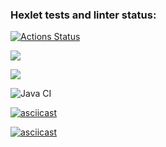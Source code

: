 ### Hexlet tests and linter status:
[![Actions Status](https://github.com/nik2704/java-project-lvl2/workflows/hexlet-check/badge.svg)](https://github.com/nik2704/java-project-lvl2/actions)

<a href="https://codeclimate.com/github/nik2704/java-project-lvl2/maintainability"><img src="https://api.codeclimate.com/v1/badges/a91cb82e886c46bf7588/maintainability" /></a>

<a href="https://codeclimate.com/github/nik2704/java-project-lvl2/test_coverage"><img src="https://api.codeclimate.com/v1/badges/a91cb82e886c46bf7588/test_coverage" /></a>

![Java CI](https://github.com/nik2704/java-project-lvl2/actions/workflows/blank.yml/badge.svg)

[![asciicast](https://asciinema.org/a/SHXhUiKmPI2P7v4EpBuJcQFnV.svg)](https://asciinema.org/a/SHXhUiKmPI2P7v4EpBuJcQFnV)

[![asciicast](https://asciinema.org/a/hmkQGAJIb4e4kVifOEY1l0tZ5.svg)](https://asciinema.org/a/hmkQGAJIb4e4kVifOEY1l0tZ5)
